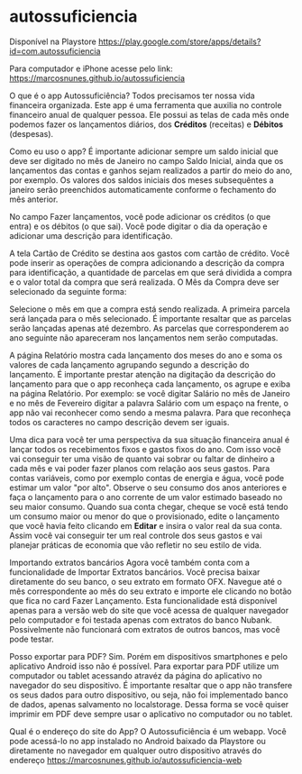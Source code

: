 # autossuficiencia

Disponível na Playstore
https://play.google.com/store/apps/details?id=com.autossuficiencia

Para computador e iPhone acesse pelo link:
https://marcosnunes.github.io/autossuficiencia

O que é o app Autossuficiência?
Todos precisamos ter nossa vida financeira organizada.
Este app é uma ferramenta que auxilia no controle financeiro anual de qualquer pessoa.
  Ele possui as telas de cada mês onde podemos fazer os lançamentos diários,
  dos <b>Créditos</b> (receitas) e <b>Débitos</b> (despesas).

Como eu uso o app?
É importante adicionar sempre um saldo inicial que deve ser digitado no mês de Janeiro
  no campo Saldo Inicial, ainda que os lançamentos das contas e ganhos sejam
  realizados a partir do meio do ano, por exemplo. Os valores dos saldos iniciais dos meses subsequêntes
  a janeiro serão preenchidos automaticamente conforme o fechamento do mês anterior.

No campo Fazer lançamentos, você pode adicionar os créditos (o que entra) e os débitos
  (o que sai). Você pode digitar o dia da operação e adicionar uma descrição para identificação.

A tela Cartão de Crédito se destina aos gastos com cartão de crédito.
Você pode inserir as operações de compra adicionando a descrição da compra para identificação,
  a quantidade de parcelas em que será dividida a compra e o valor total da compra que será
  realizada. O Mês da Compra deve ser selecionado da seguinte forma:

Selecione o mês em que a compra está sendo realizada. A primeira parcela será lançada para o mês selecionado.
  É importante resaltar que as parcelas serão lançadas apenas até dezembro. As parcelas que corresponderem ao ano
  seguinte não apareceram nos lançamentos nem serão computadas.

A página Relatório mostra cada lançamento dos meses do ano e soma os valores de cada lançamento
  agrupando segundo a descrição do lançamento. É importante prestar atenção na digitação da descrição
  do lançamento para que o app reconheça cada lançamento, os agrupe e exiba na página Relatório. Por exemplo:
  se você digitar Salário no mês de Janeiro e no mês de Fevereiro digitar a palavra Salário com um espaço
  na frente, o app não vai reconhecer como sendo a mesma palavra. Para que reconheça todos os caracteres no
  campo descrição devem ser iguais.

Uma dica para você ter uma perspectiva da sua situação financeira anual é lançar todos os recebimentos fixos e
  gastos fixos do ano. Com isso você vai conseguir ter uma visão de quanto vai sobrar ou faltar de dinheiro a cada
  mês e vai poder fazer planos com relação aos seus gastos. Para contas variáveis, como por exemplo contas de
  energia e água, você pode estimar um valor "por alto". Observe o seu consumo dos anos anteriores e faça o lançamento 
  para o ano corrente de um valor estimado baseado no seu maior consumo. Quando sua conta chegar, cheque se você está 
  tendo um consumo maior ou menor do que o provisionado, edite o lançamento que você havia feito clicando em <b>Editar</b>
  e insira o valor real da sua conta. Assim você vai conseguir ter um real controle dos seus gastos e vai planejar
  práticas de economia que vão refletir no seu estilo de vida.


Importando extratos bancários
Agora você também conta com a funcionalidade de Importar Extratos bancários. Você precisa baixar diretamente 
  do seu banco, o seu extrato em formato OFX. Navegue até o mês correspondente ao mês do seu extrato e importe ele clicando 
  no botão que fica no card Fazer Lançamento. Esta funcionalidade está disponível apenas para a versão web do site 
  que você acessa de qualquer navegador pelo computador e foi testada apenas com extratos do banco Nubank. Possivelmente 
  não funcionará com extratos de outros bancos, mas você pode testar.


Posso exportar para PDF?
Sim. Porém em dispositivos smartphones e pelo aplicativo Android isso não é possível. Para exportar para PDF
  utilize um computador ou tablet acessando atravéz da página do aplicativo no navegador do seu dispositivo. É importante
  resaltar que o app não transfere os seus dados para outro dispositivo, ou seja, não foi implementado banco de dados, apenas
  salvamento no localstorage. Dessa forma se você quiser imprimir em PDF deve sempre usar o aplicativo no computador ou no
  tablet.

Qual é o endereço do site do App?
O Autossuficiência é um webapp. Você pode acessá-lo no app instalado no Android baixado da Playstore ou
  diretamente no navegador em qualquer outro dispositivo através do endereço
  https://marcosnunes.github.io/autossuficiencia-web


